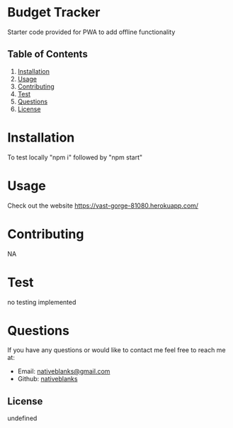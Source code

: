 # Budget Tracker

Starter code provided for PWA to add offline functionality


## Table of Contents
    
1. [Installation](#installation)
2. [Usage](#usage)
3. [Contributing](#contributing)
4. [Test](#test)
5. [Questions](#questions)
6. [License](#license)
    
# Installation
To test locally "npm i" followed by "npm start"
# Usage
Check out the website https://vast-gorge-81080.herokuapp.com/
# Contributing
NA
# Test
no testing implemented
# Questions
If you have any questions or would like to contact me feel free to reach me at:
- Email: nativeblanks@gmail.com
- Github: [nativeblanks](https://github.com/nativeblanks)
## License
undefined
